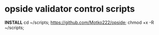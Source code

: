 # opside validator control scripts

**INSTALL**
cd ~/scripts;
https://github.com/Motko222/opside;
chmod +x -R ~/scripts;


